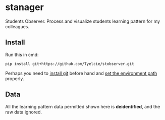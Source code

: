 # stanager
Students Observer. Process and visualize students learning pattern for my colleagues.

## Install

Run this in cmd:

```{python}
pip install git+https://github.com/Tyelcie/stobserver.git
```

Perhaps you need to [install git](https://git-scm.com/downloads) before hand and [set the environment path](https://helpdeskgeek.com/windows-10/add-windows-path-environment-variable/) properly.

## Data

All the learning pattern data permitted shown here is **deidentified**, and the raw data ignored.
